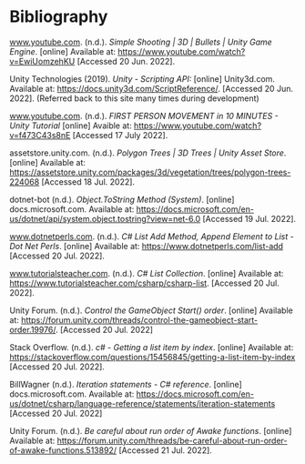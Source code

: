 # Bibliography

www.youtube.com. (n.d.). *Simple Shooting | 3D | Bullets | Unity Game Engine*. [online] Available at: https://www.youtube.com/watch?v=EwiUomzehKU [Accessed 20 Jun. 2022].

‌Unity Technologies (2019). *Unity - Scripting API:* [online] Unity3d.com. Available at: https://docs.unity3d.com/ScriptReference/. [Accessed 20 Jun. 2022]. (Referred back to this site many times during development)

www.youtube.com. (n.d.). *FIRST PERSON MOVEMENT in 10 MINUTES - Unity Tutorial* [online] Avaible at: https://www.youtube.com/watch?v=f473C43s8nE [Accessed 17 July 2022].

assetstore.unity.com. (n.d.). *Polygon Trees | 3D Trees | Unity Asset Store*. [online] Available at: https://assetstore.unity.com/packages/3d/vegetation/trees/polygon-trees-224068 [Accessed 18 Jul. 2022].

dotnet-bot (n.d.). *Object.ToString Method (System)*.
 [online] docs.microsoft.com. Available at: 
https://docs.microsoft.com/en-us/dotnet/api/system.object.tostring?view=net-6.0
 [Accessed 19 Jul. 2022].

www.dotnetperls.com. (n.d.). *C# List Add Method, Append Element to List - Dot Net Perls*. [online] Available at: https://www.dotnetperls.com/list-add [Accessed 20 Jul. 2022].

‌www.tutorialsteacher.com. (n.d.). *C# List Collection*. [online] Available at: https://www.tutorialsteacher.com/csharp/csharp-list. [Accessed 20 Jul. 2022].

‌Unity Forum. (n.d.). *Control the GameObject Start() order*. [online] Available at: https://forum.unity.com/threads/control-the-gameobject-start-order.19976/. [Accessed 20 Jul. 2022]

‌Stack Overflow. (n.d.). *c# - Getting a list item by index*. [online] Available at: https://stackoverflow.com/questions/15456845/getting-a-list-item-by-index [Accessed 20 Jul. 2022].

‌BillWagner (n.d.). *Iteration statements - C# reference*.
 [online] docs.microsoft.com. Available at: https://docs.microsoft.com/en-us/dotnet/csharp/language-reference/statements/iteration-statements [Accessed 20 Jul. 2022]

‌Unity Forum. (n.d.). *Be careful about run order of Awake functions*. [online] Available at: https://forum.unity.com/threads/be-careful-about-run-order-of-awake-functions.513892/ [Accessed 21 Jul. 2022].

‌
